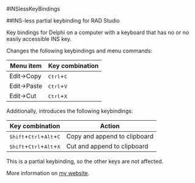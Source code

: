 #INSlessKeyBindings

##INS-less partial keybinding for RAD Studio

Key bindings for Delphi on a computer with a keyboard that has no or no easily accessible INS key. 

Changes the following keybindings and menu commands:

| Menu item   | Key combination              |
| ----------- | ---------------------------- |
| Edit->Copy  | <kbd>Ctrl</kbd>+<kbd>C</kbd> |
| Edit->Paste | <kbd>Ctrl</kbd>+<kbd>V</kbd> |
| Edit->Cut   | <kbd>Ctrl</kbd>+<kbd>X</kbd> |

  Additionally, introduces the following keybindings:
  
| Key combination                                              | Action                       |
| ------------------------------------------------------------ | ---------------------------- |
| <kbd>Shift</kbd>+<kbd>Ctrl</kbd>+<kbd>Alt</kbd>+<kbd>C</kbd> | Copy and append to clipboard |
| <kbd>Shift</kbd>+<kbd>Ctrl</kbd>+<kbd>Alt</kbd>+<kbd>X</kbd> | Cut and append to clipboard  |

This is a partial keybinding, so the other keys are not affected. 

More information on [my website](http://www.rvelthuis.de/programs/inslesskeyboard.html).
